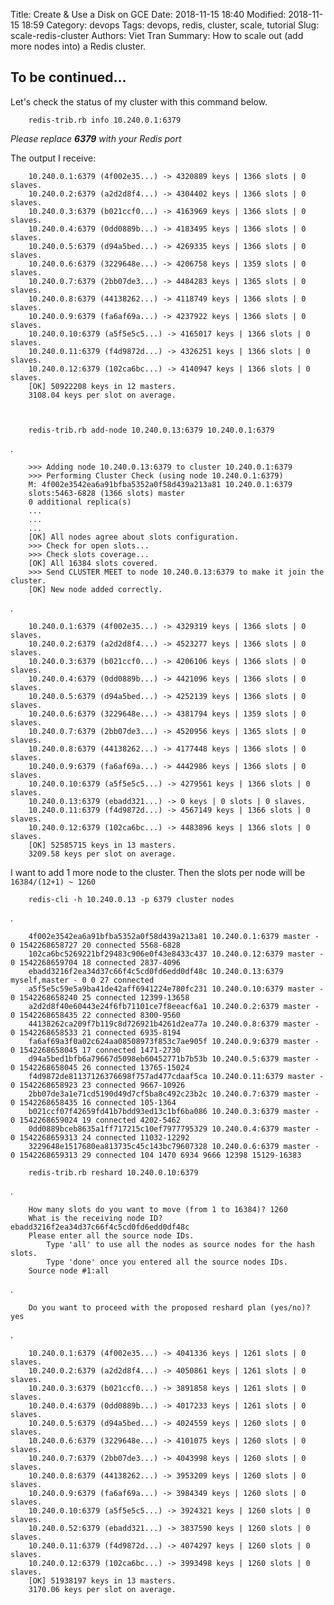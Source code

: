 Title: Create & Use a Disk on GCE
Date: 2018-11-15 18:40
Modified: 2018-11-15 18:59
Category: devops
Tags: devops, redis, cluster, scale, tutorial
Slug: scale-redis-cluster
Authors: Viet Tran
Summary: How to scale out (add more nodes into) a Redis cluster.

## To be continued...

Let's check the status of my cluster with this command below.

        redis-trib.rb info 10.240.0.1:6379

*Please replace **6379** with your Redis port*

The output I receive:

        10.240.0.1:6379 (4f002e35...) -> 4320889 keys | 1366 slots | 0 slaves.
        10.240.0.2:6379 (a2d2d8f4...) -> 4304402 keys | 1366 slots | 0 slaves.
        10.240.0.3:6379 (b021ccf0...) -> 4163969 keys | 1366 slots | 0 slaves.
        10.240.0.4:6379 (0dd0889b...) -> 4183495 keys | 1366 slots | 0 slaves.
        10.240.0.5:6379 (d94a5bed...) -> 4269335 keys | 1366 slots | 0 slaves.
        10.240.0.6:6379 (3229648e...) -> 4206758 keys | 1359 slots | 0 slaves.
        10.240.0.7:6379 (2bb07de3...) -> 4484283 keys | 1365 slots | 0 slaves.
        10.240.0.8:6379 (44138262...) -> 4118749 keys | 1366 slots | 0 slaves.
        10.240.0.9:6379 (fa6af69a...) -> 4237922 keys | 1366 slots | 0 slaves.
        10.240.0.10:6379 (a5f5e5c5...) -> 4165017 keys | 1366 slots | 0 slaves.
        10.240.0.11:6379 (f4d9872d...) -> 4326251 keys | 1366 slots | 0 slaves.
        10.240.0.12:6379 (102ca6bc...) -> 4140947 keys | 1366 slots | 0 slaves.
        [OK] 50922208 keys in 12 masters.
        3108.04 keys per slot on average.



        redis-trib.rb add-node 10.240.0.13:6379 10.240.0.1:6379

.

        >>> Adding node 10.240.0.13:6379 to cluster 10.240.0.1:6379
        >>> Performing Cluster Check (using node 10.240.0.1:6379)
        M: 4f002e3542ea6a91bfba5352a0f58d439a213a81 10.240.0.1:6379
        slots:5463-6828 (1366 slots) master
        0 additional replica(s)
        ...
        ...
        ...
        [OK] All nodes agree about slots configuration.
        >>> Check for open slots...
        >>> Check slots coverage...
        [OK] All 16384 slots covered.
        >>> Send CLUSTER MEET to node 10.240.0.13:6379 to make it join the cluster.
        [OK] New node added correctly.

.

        10.240.0.1:6379 (4f002e35...) -> 4329319 keys | 1366 slots | 0 slaves.
        10.240.0.2:6379 (a2d2d8f4...) -> 4523277 keys | 1366 slots | 0 slaves.
        10.240.0.3:6379 (b021ccf0...) -> 4206106 keys | 1366 slots | 0 slaves.
        10.240.0.4:6379 (0dd0889b...) -> 4421096 keys | 1366 slots | 0 slaves.
        10.240.0.5:6379 (d94a5bed...) -> 4252139 keys | 1366 slots | 0 slaves.
        10.240.0.6:6379 (3229648e...) -> 4381794 keys | 1359 slots | 0 slaves.
        10.240.0.7:6379 (2bb07de3...) -> 4520956 keys | 1365 slots | 0 slaves.
        10.240.0.8:6379 (44138262...) -> 4177448 keys | 1366 slots | 0 slaves.
        10.240.0.9:6379 (fa6af69a...) -> 4442986 keys | 1366 slots | 0 slaves.
        10.240.0.10:6379 (a5f5e5c5...) -> 4279561 keys | 1366 slots | 0 slaves.
        10.240.0.13:6379 (ebadd321...) -> 0 keys | 0 slots | 0 slaves.
        10.240.0.11:6379 (f4d9872d...) -> 4567149 keys | 1366 slots | 0 slaves.
        10.240.0.12:6379 (102ca6bc...) -> 4483896 keys | 1366 slots | 0 slaves.
        [OK] 52585715 keys in 13 masters.
        3209.58 keys per slot on average.

I want to add 1 more node to the cluster. Then the slots per node will be `16384/(12+1) ~ 1260`

        redis-cli -h 10.240.0.13 -p 6379 cluster nodes

.

        4f002e3542ea6a91bfba5352a0f58d439a213a81 10.240.0.1:6379 master - 0 1542268658727 20 connected 5568-6828
        102ca6bc5269221bf29483c906e0f43e8433c437 10.240.0.12:6379 master - 0 1542268659704 18 connected 2837-4096
        ebadd3216f2ea34d37c66f4c5cd0fd6edd0df48c 10.240.0.13:6379 myself,master - 0 0 27 connected
        a5f5e5c59e5a9ba41de42aff6941224e780fc231 10.240.0.10:6379 master - 0 1542268658240 25 connected 12399-13658
        a2d2d8f40e60443e24f6fb71101ce7f8eeacf6a1 10.240.0.2:6379 master - 0 1542268658435 22 connected 8300-9560
        44138262ca209f7b119c8d726921b4261d2ea77a 10.240.0.8:6379 master - 0 1542268658533 21 connected 6935-8194
        fa6af69a3f0a02c624aa08508973f853c7ae905f 10.240.0.9:6379 master - 0 1542268658045 17 connected 1471-2730
        d94a5bed1bfb6a79667d5098eb60452771b7b53b 10.240.0.5:6379 master - 0 1542268658045 26 connected 13765-15024
        f4d9872de81137126376698f757ad477cdaaf5ca 10.240.0.11:6379 master - 0 1542268658923 23 connected 9667-10926
        2bb07de3a1e71cd5190d49d7cf5ba8c492c23b2c 10.240.0.7:6379 master - 0 1542268658435 16 connected 105-1364
        b021ccf07f42659fd41b7bdd93ed13c1bf6ba086 10.240.0.3:6379 master - 0 1542268659024 19 connected 4202-5462
        0dd0889bceb8635a1ff717215c10ef7977795329 10.240.0.4:6379 master - 0 1542268659313 24 connected 11032-12292
        3229648e1517680ea813735c45c143bc79607328 10.240.0.6:6379 master - 0 1542268659313 29 connected 104 1470 6934 9666 12398 15129-16383

        redis-trib.rb reshard 10.240.0.10:6379

.

        How many slots do you want to move (from 1 to 16384)? 1260
        What is the receiving node ID? ebadd3216f2ea34d37c66f4c5cd0fd6edd0df48c
        Please enter all the source node IDs.
            Type 'all' to use all the nodes as source nodes for the hash slots.
            Type 'done' once you entered all the source nodes IDs.
        Source node #1:all

.

        Do you want to proceed with the proposed reshard plan (yes/no)? yes

.

        10.240.0.1:6379 (4f002e35...) -> 4041336 keys | 1261 slots | 0 slaves.
        10.240.0.2:6379 (a2d2d8f4...) -> 4050861 keys | 1261 slots | 0 slaves.
        10.240.0.3:6379 (b021ccf0...) -> 3891858 keys | 1261 slots | 0 slaves.
        10.240.0.4:6379 (0dd0889b...) -> 4017233 keys | 1261 slots | 0 slaves.
        10.240.0.5:6379 (d94a5bed...) -> 4024559 keys | 1260 slots | 0 slaves.
        10.240.0.6:6379 (3229648e...) -> 4101075 keys | 1260 slots | 0 slaves.
        10.240.0.7:6379 (2bb07de3...) -> 4043998 keys | 1260 slots | 0 slaves.
        10.240.0.8:6379 (44138262...) -> 3953209 keys | 1260 slots | 0 slaves.
        10.240.0.9:6379 (fa6af69a...) -> 3984349 keys | 1260 slots | 0 slaves.
        10.240.0.10:6379 (a5f5e5c5...) -> 3924321 keys | 1260 slots | 0 slaves.
        10.240.0.52:6379 (ebadd321...) -> 3837590 keys | 1260 slots | 0 slaves.
        10.240.0.11:6379 (f4d9872d...) -> 4074297 keys | 1260 slots | 0 slaves.
        10.240.0.12:6379 (102ca6bc...) -> 3993498 keys | 1260 slots | 0 slaves.
        [OK] 51938197 keys in 13 masters.
        3170.06 keys per slot on average.
